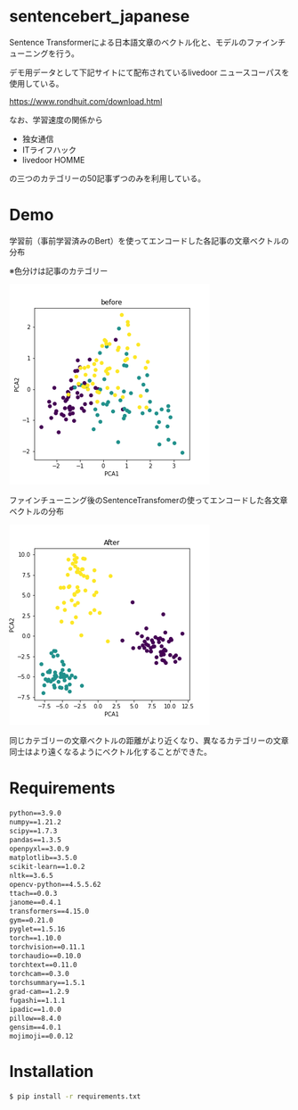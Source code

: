 # sentencebert_japanese

Sentence Transformerによる日本語文章のベクトル化と、モデルのファインチューニングを行う。

デモ用データとして下記サイトにて配布されているlivedoor ニュースコーパスを使用している。

https://www.rondhuit.com/download.html

なお、学習速度の関係から

- 独女通信
- ITライフハック
- livedoor HOMME

の三つのカテゴリーの50記事ずつのみを利用している。

# Demo

学習前（事前学習済みのBert）を使ってエンコードした各記事の文章ベクトルの分布

※色分けは記事のカテゴリー

![before](before.png)

ファインチューニング後のSentenceTransfomerの使ってエンコードした各文章ベクトルの分布

![after](After.png)

同じカテゴリーの文章ベクトルの距離がより近くなり、異なるカテゴリーの文章同士はより遠くなるようにベクトル化することができた。

# Requirements
```
python==3.9.0
numpy==1.21.2
scipy==1.7.3
pandas==1.3.5
openpyxl==3.0.9
matplotlib==3.5.0
scikit-learn==1.0.2
nltk==3.6.5
opencv-python==4.5.5.62
ttach==0.0.3
janome==0.4.1
transformers==4.15.0
gym==0.21.0
pyglet==1.5.16
torch==1.10.0
torchvision==0.11.1
torchaudio==0.10.0
torchtext==0.11.0
torchcam==0.3.0
torchsummary==1.5.1
grad-cam==1.2.9
fugashi==1.1.1
ipadic==1.0.0
pillow==8.4.0
gensim==4.0.1
mojimoji==0.0.12
```
# Installation

```bash
$ pip install -r requirements.txt
```

